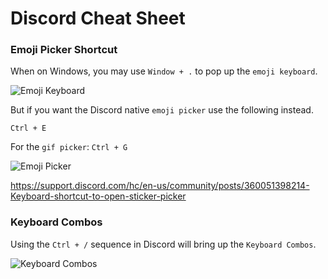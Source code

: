 # Discord Cheat Sheet

### Emoji Picker Shortcut

When on Windows, you may use `Window + .` to pop up the `emoji keyboard`.

![Emoji Keyboard](https://github.com/gkhays/cheatsheets/assets/773981/819275bc-8878-4efd-905c-6aecbde6047d)

But if you want the Discord native `emoji picker` use the following instead.
```
Ctrl + E
```

For the `gif picker`: `Ctrl + G`

![Emoji Picker](https://github.com/gkhays/cheatsheets/assets/773981/c1bb2886-3ed3-4195-b2db-95c781bf51fc)


https://support.discord.com/hc/en-us/community/posts/360051398214-Keyboard-shortcut-to-open-sticker-picker

### Keyboard Combos
Using the `Ctrl + /` sequence in Discord will bring up the `Keyboard Combos`.

![Keyboard Combos](https://github.com/gkhays/cheatsheets/assets/773981/6dc6704f-8e51-4330-9fe7-e545399becac)
